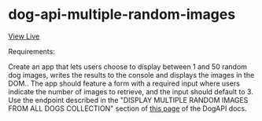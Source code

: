# dog-api-multiple-random-images

[View Live](https://asktami.github.io/dog-api-multiple-random-images/)

Requirements:

Create an app that lets users choose to display between 1 and 50 random dog images, writes the results to the console and displays the images in the DOM.. The app should feature a form with a required input where users indicate the number of images to retrieve, and the input should default to 3. Use the endpoint described in the "DISPLAY MULTIPLE RANDOM IMAGES FROM ALL DOGS COLLECTION" section of [this page](https://dog.ceo/dog-api/documentation/random) of the DogAPI docs.
